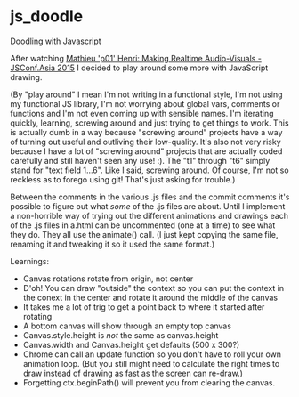 # js_doodle
Doodling with Javascript

After watching [Mathieu 'p01' Henri: Making Realtime Audio-Visuals - JSConf.Asia 2015](https://www.youtube.com/watch?v=16oLi1kvLHs&feature=youtu.be)
I decided to play around some more with JavaScript drawing.

(By "play around" I mean I'm not writing in a functional style, I'm not
using my functional JS library, I'm not worrying about global vars,
comments or functions and I'm not even coming up with sensible names.
I'm iterating quickly, learning, screwing around
and just trying to get things to work. This is actually dumb in a way
because "screwing around" projects have a way of turning out useful and
outliving their low-quality. It's also not very risky because I have a
lot of "screwing around" projects that are actually coded carefully and
still haven't seen any use! :). The "t1" through "t6" simply stand for
"text field 1...6". Like I said, screwing around. Of course, I'm not so
reckless as to forego using git! That's just asking for trouble.)

Between the comments in the various .js files and the commit comments
it's possible to figure out what _some_ of the .js files are about.
Until I implement a non-horrible way of trying out the different
animations and drawings each of the .js files in a.html can be
uncommented (one at a time) to see what they do. They all use the
animate() call. (I just kept copying the same file, renaming it and
tweaking it so it used the same format.)

Learnings:
* Canvas rotations rotate from origin, not center
 * D'oh! You can draw "outside" the context so you can put the context
   in the conext in the center and rotate it around the middle of the
   canvas
* It takes me a lot of trig to get a point back to where it started
  after rotating
* A bottom canvas will show through an empty top canvas
* Canvas.style.height is _not_ the same as canvas.height
* Canvas.width and Canvas.height get defaults (500 x 300?)
* Chrome can call an update function so you don't have to roll
  your own animation loop. (But you still might need to calculate
  the right times to draw instead of drawing as fast as the screen
  can re-draw.)
* Forgetting ctx.beginPath() will prevent you from clearing the
  canvas.
